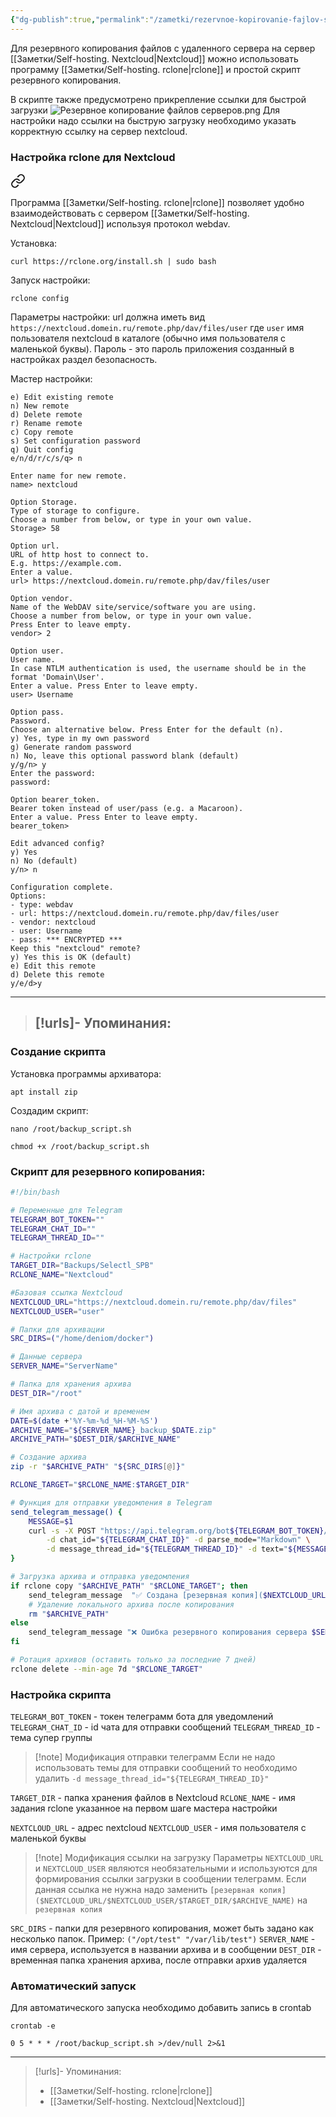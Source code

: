 ```yaml
---
{"dg-publish":true,"permalink":"/zametki/rezervnoe-kopirovanie-fajlov-serverov/","created":"2025-06-19 01:23","updated":"2025-06-19T12:39:14+03:00"}
---
```


Для резервного копирования файлов с удаленного сервера на сервер [[Заметки/Self-hosting. Nextcloud\|Nextcloud]] можно использовать программу [[Заметки/Self-hosting. rclone\|rclone]] и простой скрипт резервного копирования. 

В скрипте также предусмотрено прикрепление ссылки для быстрой загрузки
![Резервное копирование файлов серверов.png](/img/user/%D0%98%D1%81%D1%85%D0%BE%D0%B4%D0%BD%D0%B8%D0%BA%D0%B8/%D0%A0%D0%B5%D0%B7%D0%B5%D1%80%D0%B2%D0%BD%D0%BE%D0%B5%20%D0%BA%D0%BE%D0%BF%D0%B8%D1%80%D0%BE%D0%B2%D0%B0%D0%BD%D0%B8%D0%B5%20%D1%84%D0%B0%D0%B9%D0%BB%D0%BE%D0%B2%20%D1%81%D0%B5%D1%80%D0%B2%D0%B5%D1%80%D0%BE%D0%B2.png)
Для настройки надо ссылки на быструю загрузку необходимо указать корректную ссылку на сервер nextcloud.
### Настройка rclone для Nextcloud

<div class="transclusion internal-embed is-loaded"><a class="markdown-embed-link" href="/zametki/nastrojka-rclone-dlya-nextcloud/" aria-label="Open link"><svg xmlns="http://www.w3.org/2000/svg" width="24" height="24" viewBox="0 0 24 24" fill="none" stroke="currentColor" stroke-width="2" stroke-linecap="round" stroke-linejoin="round" class="svg-icon lucide-link"><path d="M10 13a5 5 0 0 0 7.54.54l3-3a5 5 0 0 0-7.07-7.07l-1.72 1.71"></path><path d="M14 11a5 5 0 0 0-7.54-.54l-3 3a5 5 0 0 0 7.07 7.07l1.71-1.71"></path></svg></a><div class="markdown-embed">




Программа [[Заметки/Self-hosting. rclone\|rclone]] позволяет удобно взаимодействовать с сервером [[Заметки/Self-hosting. Nextcloud\|Nextcloud]]  используя протокол webdav.

Установка:
```
curl https://rclone.org/install.sh | sudo bash
```

Запуск настройки:
```
rclone config 
```

Параметры настройки:
url должна иметь вид `https://nextcloud.domein.ru/remote.php/dav/files/user` где `user` имя пользователя nextcloud в каталоге (обычно имя пользователя с маленькой буквы).
Пароль - это пароль приложения созданный в настройках раздел безопасность.

Мастер настройки:
```
e) Edit existing remote
n) New remote
d) Delete remote
r) Rename remote
c) Copy remote
s) Set configuration password
q) Quit config
e/n/d/r/c/s/q> n

Enter name for new remote.
name> nextcloud

Option Storage.
Type of storage to configure.
Choose a number from below, or type in your own value.
Storage> 58

Option url.
URL of http host to connect to.
E.g. https://example.com.
Enter a value.
url> https://nextcloud.domein.ru/remote.php/dav/files/user

Option vendor.
Name of the WebDAV site/service/software you are using.
Choose a number from below, or type in your own value.
Press Enter to leave empty.
vendor> 2

Option user.
User name.
In case NTLM authentication is used, the username should be in the format 'Domain\User'.
Enter a value. Press Enter to leave empty.
user> Username

Option pass.
Password.
Choose an alternative below. Press Enter for the default (n).
y) Yes, type in my own password
g) Generate random password
n) No, leave this optional password blank (default)
y/g/n> y
Enter the password:
password:

Option bearer_token.
Bearer token instead of user/pass (e.g. a Macaroon).
Enter a value. Press Enter to leave empty.
bearer_token> 

Edit advanced config?
y) Yes
n) No (default)
y/n> n

Configuration complete.
Options:
- type: webdav
- url: https://nextcloud.domein.ru/remote.php/dav/files/user
- vendor: nextcloud
- user: Username
- pass: *** ENCRYPTED ***
Keep this "nextcloud" remote?
y) Yes this is OK (default)
e) Edit this remote
d) Delete this remote
y/e/d>y 
```

---
> [!urls]- Упоминания:
> - 

</div></div>


### Создание скрипта

Установка программы архиватора:
```
apt install zip
```

Создадим скрипт:
```
nano /root/backup_script.sh

chmod +x /root/backup_script.sh
```
### Скрипт для резервного копирования:
```sh
#!/bin/bash

# Переменные для Telegram
TELEGRAM_BOT_TOKEN=""
TELEGRAM_CHAT_ID=""
TELEGRAM_THREAD_ID=""

# Настройки rclone
TARGET_DIR="Backups/Selectl_SPB"
RCLONE_NAME="Nextcloud"

#Базовая ссылка Nextcloud
NEXTCLOUD_URL="https://nextcloud.domein.ru/remote.php/dav/files"
NEXTCLOUD_USER="user"

# Папки для архивации
SRC_DIRS=("/home/deniom/docker")

# Данные сервера
SERVER_NAME="ServerName"

# Папка для хранения архива
DEST_DIR="/root"

# Имя архива с датой и временем
DATE=$(date +'%Y-%m-%d_%H-%M-%S')
ARCHIVE_NAME="${SERVER_NAME}_backup_$DATE.zip"
ARCHIVE_PATH="$DEST_DIR/$ARCHIVE_NAME"

# Создание архива
zip -r "$ARCHIVE_PATH" "${SRC_DIRS[@]}"

RCLONE_TARGET="$RCLONE_NAME:$TARGET_DIR"

# Функция для отправки уведомления в Telegram
send_telegram_message() {
    MESSAGE=$1
    curl -s -X POST "https://api.telegram.org/bot${TELEGRAM_BOT_TOKEN}/sendMessage" \
        -d chat_id="${TELEGRAM_CHAT_ID}" -d parse_mode="Markdown" \
        -d message_thread_id="${TELEGRAM_THREAD_ID}" -d text="${MESSAGE}"
}

# Загрузка архива и отправка уведомления
if rclone copy "$ARCHIVE_PATH" "$RCLONE_TARGET"; then
    send_telegram_message  "✅ Создана [резервная копия]($NEXTCLOUD_URL/$NEXTCLOUD_USER/$TARGET_DIR/$ARCHIVE_NAME) сервера $SERVER_NAME"
    # Удаление локального архива после копирования
    rm "$ARCHIVE_PATH"
else
    send_telegram_message "❌ Ошибка резервного копирования сервера $SERVER_NAME"
fi

# Ротация архивов (оставить только за последние 7 дней)
rclone delete --min-age 7d "$RCLONE_TARGET"
```

### Настройка скрипта
`TELEGRAM_BOT_TOKEN` - токен телеграмм бота для уведомлений
`TELEGRAM_CHAT_ID` - id чата для отправки сообщений
`TELEGRAM_THREAD_ID` - тема супер группы

> [!note] Модификация отправки телеграмм
> Если не надо использовать темы для отправки сообщений то необходимо удалить `-d message_thread_id="${TELEGRAM_THREAD_ID}"`

`TARGET_DIR` - папка хранения файлов в Nextcloud
`RCLONE_NAME` - имя задания rclone указанное на первом шаге мастера настройки

`NEXTCLOUD_URL` - адрес nextcloud
`NEXTCLOUD_USER` - имя пользователя с маленькой буквы

> [!note] Модификация ссылки на загрузку 
> Параметры `NEXTCLOUD_URL` и `NEXTCLOUD_USER`  являются необязательными и используются для формирования ссылки загрузки в сообщении телеграмм. Если данная ссылка не нужна надо заменить `[резервная копия]($NEXTCLOUD_URL/$NEXTCLOUD_USER/$TARGET_DIR/$ARCHIVE_NAME)` на `резервная копия`

`SRC_DIRS` - папки для резервного копирования, может быть задано как несколько папок. Пример: `("/opt/test" "/var/lib/test")`
`SERVER_NAME` - имя сервера, используется в названии архива и в сообщении
`DEST_DIR` - временная папка хранения архива, после отправки архив удаляется
### Автоматический запуск
Для автоматического запуска необходимо добавить запись в crontab

```
crontab -e
```

```
0 5 * * * /root/backup_script.sh >/dev/null 2>&1
```

---
> [!urls]- Упоминания:
> - [[Заметки/Self-hosting. rclone\|rclone]]
> - [[Заметки/Self-hosting. Nextcloud\|Nextcloud]]